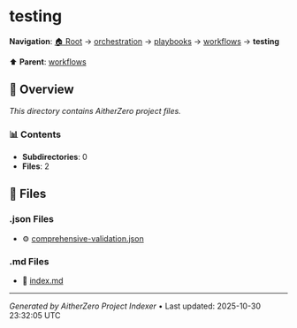 # testing

**Navigation**: [🏠 Root](../../../../index.md) → [orchestration](../../../index.md) → [playbooks](../../index.md) → [workflows](../index.md) → **testing**

⬆️ **Parent**: [workflows](../index.md)

## 📖 Overview

*This directory contains AitherZero project files.*

### 📊 Contents

- **Subdirectories**: 0
- **Files**: 2

## 📄 Files

### .json Files

- ⚙️ [comprehensive-validation.json](./comprehensive-validation.json)

### .md Files

- 📝 [index.md](./index.md)

---

*Generated by AitherZero Project Indexer* • Last updated: 2025-10-30 23:32:05 UTC

